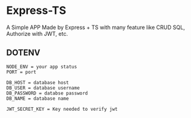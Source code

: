 # Express-TS
A Simple APP Made by Express + TS with many feature like CRUD SQL, Authorize with JWT, etc.

## DOTENV
    NODE_ENV = your app status
    PORT = port

    DB_HOST = database host
    DB_USER = database username
    DB_PASSWORD = databse password
    DB_NAME = database name

    JWT_SECRET_KEY = Key needed to verify jwt